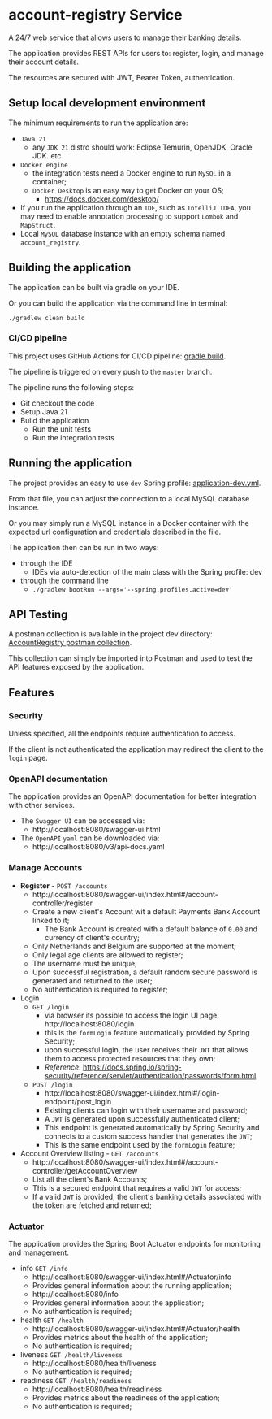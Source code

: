# account-registry Service

A 24/7 web service that allows users to manage their banking details.

The application provides REST APIs for users to: register, login, and manage their account
details.

The resources are secured with JWT, Bearer Token, authentication.

## Setup local development environment

The minimum requirements to run the application are:

- ``Java 21``
    - any ``JDK 21`` distro should work: Eclipse Temurin, OpenJDK, Oracle JDK..etc
- ``Docker engine``
    - the integration tests need a Docker engine to run `MySQL` in a container;
    - `Docker Desktop` is an easy way to get Docker on your OS;
        - https://docs.docker.com/desktop/
- If you run the application through an `IDE`, such as `IntelliJ IDEA`, you may need to enable
  annotation processing to support `Lombok` and `MapStruct`.
- Local ``MySQL`` database instance with an empty schema named ``account_registry``.

## Building the application

The application can be built via gradle on your IDE.

Or you can build the application via the command line in terminal:

````./gradlew clean build````

### CI/CD pipeline
This project uses GitHub Actions for CI/CD pipeline: [gradle build](.github/workflows/gradle.yml).

The pipeline is triggered on every push to the `master` branch.

The pipeline runs the following steps:
- Git checkout the code
- Setup Java 21
- Build the application
  - Run the unit tests
  - Run the integration tests

## Running the application

The project provides an easy to use ``dev`` Spring profile:
[application-dev.yml](src/main/resources/application-dev.yml).

From that file, you can adjust the connection to a local MySQL database instance.

Or you may simply run a MySQL instance in a Docker container with the expected url configuration
and credentials described in the file.

The application then can be run in two ways:

- through the IDE
    - IDEs via auto-detection of the main class with the Spring profile: dev
- through the command line
    - ```./gradlew bootRun --args='--spring.profiles.active=dev'```

## API Testing
A postman collection is available in the project dev directory: 
[AccountRegistry postman collection](/dev/postman-collection/Account-Registry%20Service%20-%20API.postman_collection.json).

This collection can simply be imported into Postman and used to test the API features exposed by 
the application.

## Features

### Security
Unless specified, all the endpoints require authentication to access.

If the client is not authenticated the application may redirect the client to the `login` page.

### OpenAPI documentation

The application provides an OpenAPI documentation for better integration with other services.

- The `Swagger UI` can be accessed via:
    - http://localhost:8080/swagger-ui.html
- The `OpenAPI` `yaml` can be downloaded via:
    - http://localhost:8080/v3/api-docs.yaml

### Manage Accounts

- **Register** - ````POST /accounts````
    - http://localhost:8080/swagger-ui/index.html#/account-controller/register
    - Create a new client's Account wit a default Payments Bank Account linked to it;
        - The Bank Account is created with a default balance of `0.00` and currency of client's
          country;
    - Only Netherlands and Belgium are supported at the moment;
    - Only legal age clients are allowed to register;
    - The username must be unique;
    - Upon successful registration, a default random secure password is generated and returned to
      the user;
    - No authentication is required to register;
- Login 
  - ```GET /login```
    - via browser its possible to access the login UI page: http://localhost:8080/login
    - this is the ``formLogin`` feature automatically provided by Spring Security;
    - upon successful login, the user receives their `JWT` that allows them to access protected
      resources that they own;
    - *Reference*: https://docs.spring.io/spring-security/reference/servlet/authentication/passwords/form.html
  - ````POST /login````
    - http://localhost:8080/swagger-ui/index.html#/login-endpoint/post_login
    - Existing clients can login with their username and password;
    - A `JWT` is generated upon successfully authenticated client;
    - This endpoint is generated automatically by Spring Security and connects to a custom 
      success handler that generates the `JWT`;
    - This is the same endpoint used by the `formLogin` feature;
- Account Overview listing - ````GET /accounts````
    - http://localhost:8080/swagger-ui/index.html#/account-controller/getAccountOverview
    - List all the client's Bank Accounts;
    - This is a secured endpoint that requires a valid `JWT` for access;
    - If a valid `JWT` is provided, the client's banking details associated with the token are
      fetched and returned;

### Actuator

The application provides the Spring Boot Actuator endpoints for monitoring and management.

- info ```GET /info```
  - http://localhost:8080/swagger-ui/index.html#/Actuator/info
  - Provides general information about the running application;
  - http://localhost:8080/info
  - Provides general information about the application;
  - No authentication is required;
- health ```GET /health```
  - http://localhost:8080/swagger-ui/index.html#/Actuator/health
  - Provides metrics about the health of the application;
  - No authentication is required;
- liveness ```GET /health/liveness```
  - http://localhost:8080/health/liveness
  - No authentication is required;
- readiness ```GET /health/readiness```
  - http://localhost:8080/health/readiness
  - Provides metrics about the readiness of the application;
  - No authentication is required;